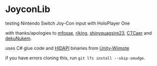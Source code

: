 # JoyconLib
testing Nintendo Switch Joy-Con input with HoloPlayer One

with thanks/apologies to [mfosse](https://github.com/mfosse/JoyCon-Driver), [riking](https://github.com/riking/joycon), [shinyquagsire23](https://github.com/shinyquagsire23/HID-Joy-Con-Whispering), [CTCaer](https://github.com/ctcaer/jc_toolkit/) and [dekuNukem](https://github.com/dekuNukem/Nintendo_Switch_Reverse_Engineering).

uses C# glue code and [HIDAPI](https://github.com/signal11/hidapi) binaries from [Unity-Wiimote](https://github.com/Flafla2/Unity-Wiimote)

if you have errors cloning this, run `git lfs install --skip-smudge`.